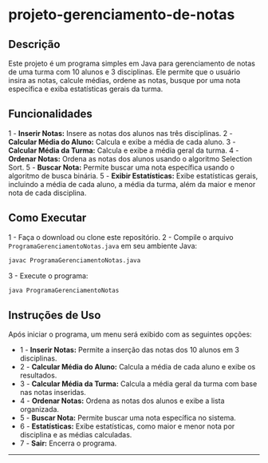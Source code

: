 # projeto-gerenciamento-de-notas

## Descrição

Este projeto é um programa simples em Java para gerenciamento de notas de uma turma com 10 alunos e 3 disciplinas. Ele permite que o usuário insira as notas, calcule médias, ordene as notas, busque por uma nota específica e exiba estatísticas gerais da turma.

## Funcionalidades

1 - **Inserir Notas:** Insere as notas dos alunos nas três disciplinas.
2 - **Calcular Média do Aluno:** Calcula e exibe a média de cada aluno.
3 - **Calcular Média da Turma:** Calcula e exibe a média geral da turma.
4 - **Ordenar Notas:** Ordena as notas dos alunos usando o algoritmo Selection Sort.
5 - **Buscar Nota:** Permite buscar uma nota específica usando o algoritmo de busca binária.
5 - **Exibir Estatísticas:** Exibe estatísticas gerais, incluindo a média de cada aluno, a média da turma, além da maior e menor nota de cada disciplina.

## Como Executar

1 - Faça o download ou clone este repositório.
2 - Compile o arquivo `ProgramaGerenciamentoNotas.java` em seu ambiente Java:

```bash
javac ProgramaGerenciamentoNotas.java
```

3 - Execute o programa:

```bash
java ProgramaGerenciamentoNotas
```

## Instruções de Uso

Após iniciar o programa, um menu será exibido com as seguintes opções:

- 1 - **Inserir Notas:** Permite a inserção das notas dos 10 alunos em 3 disciplinas.
- 2 - **Calcular Média do Aluno:** Calcula a média de cada aluno e exibe os resultados.
- 3 - **Calcular Média da Turma:** Calcula a média geral da turma com base nas notas inseridas.
- 4 - **Ordenar Notas:** Ordena as notas dos alunos e exibe a lista organizada.
- 5 - **Buscar Nota:** Permite buscar uma nota específica no sistema.
- 6 - **Estatísticas:** Exibe estatísticas, como maior e menor nota por disciplina e as médias calculadas.
- 7 - **Sair:** Encerra o programa.

---
